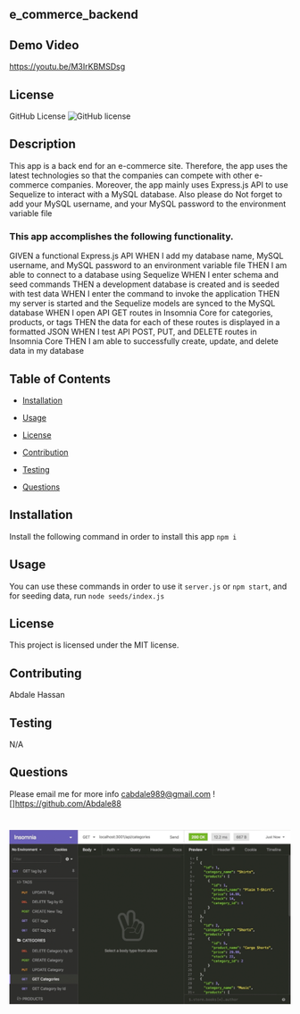 
## e_commerce_backend

## Demo Video
https://youtu.be/M3IrKBMSDsg  
## License
   GitHub License ![GitHub license](https://img.shields.io/badge/license-MIT-coral.svg)
   
## Description
 This app is a back end for an e-commerce site. Therefore, the app  uses the latest technologies
so that the companies can compete with other e-commerce companies. Moreover, the app mainly uses Express.js API to use Sequelize to interact with a MySQL database. Also please do Not forget to add your MySQL username, and your MySQL password to the environment variable file

### This app accomplishes the following functionality.

GIVEN a functional Express.js API
WHEN I add my database name, MySQL username, and MySQL password to an environment variable file
THEN I am able to connect to a database using Sequelize
WHEN I enter schema and seed commands
THEN a development database is created and is seeded with test data
WHEN I enter the command to invoke the application
THEN my server is started and the Sequelize models are synced to the MySQL database
WHEN I open API GET routes in Insomnia Core for categories, products, or tags
THEN the data for each of these routes is displayed in a formatted JSON
WHEN I test API POST, PUT, and DELETE routes in Insomnia Core
THEN I am able to successfully create, update, and delete data in my database
   
   ## Table of Contents

   * [Installation](#installation)

   * [Usage](#usage)

   * [License](#license)

   * [Contribution](#contributing)

   * [Testing](#testing)

   * [Questions](#questions)

## Installation
  Install the following command in order to install this app `npm i`

## Usage
 You can use these commands in order to use it `server.js` or `npm start`, and for seeding data, run `node seeds/index.js`

## License
This project is licensed under the MIT license.
 
 

## Contributing
 Abdale Hassan

## Testing
 N/A


## Questions
Please email me for more info
cabdale989@gmail.com
![]https://github.com/Abdale88
 

![screenshot](./image/img.png)
=======
  


